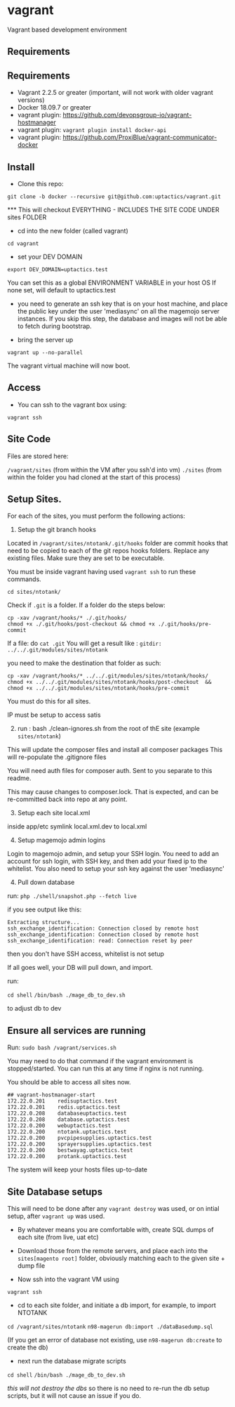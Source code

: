 # vagrant

Vagrant based development environment

## Requirements

## Requirements

* Vagrant 2.2.5 or greater (important, will not work with older vagrant versions)
* Docker 18.09.7 or greater
* vagrant plugin: https://github.com/devopsgroup-io/vagrant-hostmanager
* vagrant plugin: ```vagrant plugin install docker-api```
* vagrant plugin: https://github.com/ProxiBlue/vagrant-communicator-docker

## Install

* Clone this repo: 

```git clone -b docker --recursive git@github.com:uptactics/vagrant.git```

*** This will checkout EVERYTHING - INCLUDES THE SITE CODE UNDER sites FOLDER

* cd into the new folder (called vagrant) 

```cd vagrant```

* set your DEV DOMAIN

```export DEV_DOMAIN=uptactics.test```

You can set this as a global ENVIRONMENT VARIABLE in your host OS
If none set, will default to uptactics.test

* you need to generate an ssh key that is on your host machine, and place the public key under the user 'mediasync' on all the magemojo server instances.
If you skip this step, the database and images will not be able to fetch during bootstrap.


* bring the server up 

```vagrant up --no-parallel```

The vagrant virtual machine will now boot.

## Access

* You can ssh to the vagrant box using:

```vagrant ssh```

## Site Code

Files are stored here: 

```/vagrant/sites``` (from within the VM after you ssh'd into vm)
```./sites``` (from within the folder you had cloned at the start of this process)

## Setup Sites.

For each of the sites, you must perform the following actions:

1. Setup the git branch hooks

Located in ```/vagrant/sites/ntotank/.git/hooks``` folder are commit hooks that need to be copied to each of the git repos hooks folders.
Replace any existing files.
Make sure they are set to be executable.

You must be inside vagrant having used ```vagrant ssh``` to run these commands.

```
cd sites/ntotank/
```

Check if ```.git``` is a folder. If a folder do the steps below:

```
cp -xav /vagrant/hooks/* ./.git/hooks/
chmod +x ./.git/hooks/post-checkout && chmod +x ./.git/hooks/pre-commit
```

If a file: do ```cat .git```
You will get a result like : ```gitdir: ../../.git/modules/sites/ntotank```

you need to  make the destination that folder as such:

```
cp -xav /vagrant/hooks/* ../../.git/modules/sites/ntotank/hooks/
chmod +x ../../.git/modules/sites/ntotank/hooks/post-checkout  && chmod +x ../../.git/modules/sites/ntotank/hooks/pre-commit
```

You must do this for all sites.

IP must be setup to access satis

2. run : bash ./clean-ignores.sh from the root of thE site (example ```sites/ntotank```)

This will update the composer files and install all composer packages
This will re-populate the .gitignore files

You will need auth files for composer auth. Sent to you separate to this readme.

This may cause changes to composer.lock. That is expected, and can be re-committed back into repo at any point.

3. Setup each site local.xml

inside app/etc symlink local.xml.dev to local.xml

4. Setup magemojo admin logins

Login to magemojo admin, and setup your SSH login.
You need to add an account for ssh login, with SSH key, and then add your fixed ip to the whitelist.
You also need to setup your ssh key against the user 'mediasync'

4. Pull down database

run: ```php ./shell/snapshot.php --fetch live```

if you see output like this:

```
Extracting structure...
ssh_exchange_identification: Connection closed by remote host
ssh_exchange_identification: Connection closed by remote host
ssh_exchange_identification: read: Connection reset by peer

```

then you don't have SSH access, whitelist is not setup

If all goes well, your DB will pull down, and import.

run:

```cd shell```
```/bin/bash ./mage_db_to_dev.sh```

to adjust db to dev

## Ensure all services are running

Run: ```sudo bash /vagrant/services.sh```

You may need to do that command if the vagrant environment is stopped/started.
You can run this at any time if nginx is not running.

You should be able to access all sites now.

```
## vagrant-hostmanager-start
172.22.0.201	redisuptactics.test
172.22.0.201	redis.uptactics.test
172.22.0.208	databaseuptactics.test
172.22.0.208	database.uptactics.test
172.22.0.200	webuptactics.test
172.22.0.200	ntotank.uptactics.test
172.22.0.200	pvcpipesupplies.uptactics.test
172.22.0.200	sprayersupplies.uptactics.test
172.22.0.200	bestwayag.uptactics.test
172.22.0.200	protank.uptactics.test

```

The system will keep your hosts files up-to-date


## Site Database setups

This will need to be done after any ```vagrant destroy``` was used, or on intial setup, after ```vagrant up``` was used. 

* By whatever means you are comfortable with, create SQL dumps of each site (from live, uat etc)
* Download those from the remote servers, and place each into the ```sites[magento root]``` folder, obviously matching each    to the given site + dump file

* Now ssh into the vagrant VM using 

```vagrant ssh```

* cd to each site folder, and initiate a db import, for example, to import NTOTANK

```cd /vagrant/sites/ntotank```
```n98-magerun db:import ./dataBasedump.sql```

(If you get an error of database not existing, use ```n98-magerun db:create``` to create the db)

* next run the database migrate scripts

```cd shell```
```/bin/bash ./mage_db_to_dev.sh```

*this will not destroy the dbs* so there is no need to re-run the db setup scripts, but it will not cause an issue if you do.







